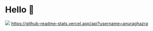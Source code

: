# Hello 👋
![](https://streak-stats.demolab.com/?user=ConorCallanan2003&theme=dark)
https://github-readme-stats.vercel.app/api?username=anuraghazra
<!--
**ConorCallanan2003/ConorCallanan2003** is a ✨ _special_ ✨ repository because its `README.md` (this file) appears on your GitHub profile.

Here are some ideas to get you started:

- 🔭 I’m currently working on ...
- 🌱 I’m currently learning ...
- 👯 I’m looking to collaborate on ...
- 🤔 I’m looking for help with ...
- 💬 Ask me about ...
- 📫 How to reach me: ...
- 😄 Pronouns: ...
- ⚡ Fun fact: ...
-->

